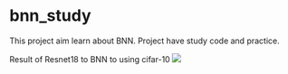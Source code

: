 # bnn_study
This project aim learn about BNN. Project have study code and practice.




Result of Resnet18 to BNN to using cifar-10
<img src = "binary_mnist/image_file/bireal_resnet18_cifar10_curves.pgn">

